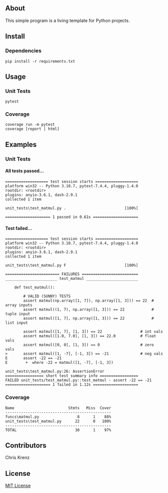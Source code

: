 ## About

This simple program is a living template for Python projects.


## Install

### Dependencies

```console
pip install -r requirements.txt
```

## Usage

### Unit Tests
```console
pytest
```

### Coverage
```console
coverage run -m pytest
coverage [report | html]
```

## Examples

### Unit Tests

#### All tests passed...
```console
=================== test session starts ===================
platform win32 -- Python 3.10.7, pytest-7.4.4, pluggy-1.4.0
rootdir: <rootdir>
plugins: anyio-3.6.1, dash-2.9.1
collected 1 item

unit_tests\test_matmul.py .                          [100%]

==================== 1 passed in 0.61s ====================

```

#### Test failed...

```console
=================== test session starts ===================
platform win32 -- Python 3.10.7, pytest-7.4.4, pluggy-1.4.0
rootdir: <rootdir>
plugins: anyio-3.6.1, dash-2.9.1
collected 1 item

unit_tests\test_matmul.py F                          [100%]

======================== FAILURES =========================
_______________________ test_matmul _______________________

    def test_matmul():

        # VALID (SUNNY) TESTS
        assert matmul(np.array([1, 7]), np.array([1, 3])) == 22  # array inputs
        assert matmul((1, 7), np.array([1, 3])) == 22            # tuple input
        assert matmul([1, 7], np.array([1, 3])) == 22            # list input

        assert matmul([1, 7], [1, 3]) == 22                 # int vals
        assert matmul([1.0, 7.0], [1, 3]) == 22.0           # float vals
        assert matmul([0, 0], [1, 3]) == 0                  # zero vals
>       assert matmul([1, -7], [-1, 3]) == -21              # neg vals
E       assert -22 == -21
E        +  where -22 = matmul([1, -7], [-1, 3])

unit_tests\test_matmul.py:26: AssertionError
================= short test summary info =================
FAILED unit_tests/test_matmul.py::test_matmul - assert -22 == -21
==================== 1 failed in 1.12s ====================
```

### Coverage
```console
Name                        Stmts   Miss  Cover
-----------------------------------------------
funcs\matmul.py                 8      1    88%
unit_tests\test_matmul.py      22      0   100%
-----------------------------------------------
TOTAL                          30      1    97%
```

## Contributors

Chris Krenz


## License

[MIT License](LICENSE)
